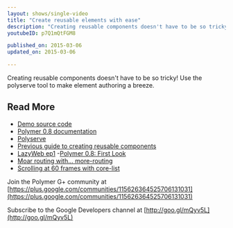 ```yaml
---
layout: shows/single-video
title: "Create reusable elements with ease"
description: "Creating reusable components doesn't have to be so tricky! Use the polyserve tool to make element authoring a breeze."
youtubeID: p7Q1mQtFGM8

published_on: 2015-03-06
updated_on: 2015-03-06

---
```


Creating reusable components doesn't have to be so tricky! Use the polyserve tool to make element authoring a breeze.

## Read More

- [Demo source code](https://github.com/robdodson/polycasts/tree/master/ep14-reusable-elements)
- [Polymer 0.8 documentation](https://www.polymer-project.org/0.8/)
- [Polyserve](https://github.com/polymerlabs/polyserve)
- [Previous guide to creating reusable components](https://www.polymer-project.org/0.5/docs/start/reusableelements.html)
- [LazyWeb ep1](https://www.youtube.com/watch?v=REAnmF5FHUA)
-[Polymer 0.8: First Look](https://www.youtube.com/watch?v=cyf-17lWkYE&list=PLOU2XLYxmsII5c3Mgw6fNYCzaWrsM3sMN&index=2&feature=iv&src_vid=p7Q1mQtFGM8&annotation_id=annotation_2431945317)
- [Moar routing with... more-routing](https://www.youtube.com/watch?v=-67kb7poIT8&list=PLOU2XLYxmsII5c3Mgw6fNYCzaWrsM3sMN&index=4&feature=iv&src_vid=p7Q1mQtFGM8&annotation_id=annotation_1833456187)
- [Scrolling at 60 frames with core-list](https://www.youtube.com/watch?v=2UKPRbrw3Kk&list=PLOU2XLYxmsII5c3Mgw6fNYCzaWrsM3sMN&index=3&feature=iv&src_vid=p7Q1mQtFGM8&annotation_id=annotation_2675568095)

Join the Polymer G+ community at [https://plus.google.com/communities/115626364525706131031](https://plus.google.com/communities/115626364525706131031)

Subscribe to the Google Developers channel at [http://goo.gl/mQyv5L](http://goo.gl/mQyv5L)
